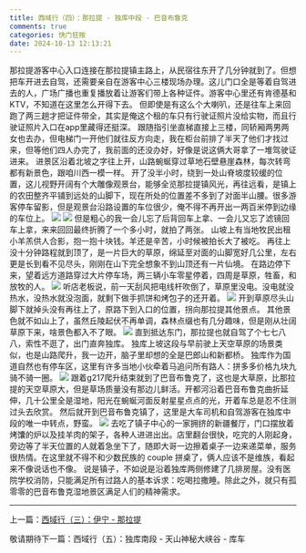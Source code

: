 ```yaml
---
title: 西域行（四）：那拉提 - 独库中段 - 巴音布鲁克
comments: true
categories: 快门狂按
date: 2024-10-13 12:13:21
---
```


那拉提游客中心入口连接在那拉提镇主路上，从民宿往东开了几分钟就到了。但想把车开进去自驾，还需要亲自在游客中心三楼现场办理。这儿门口全是等着自驾进去的人，广场广播也重复播放着让游客们带上各种证件。游客中心里还有肯德基和 KTV，不知道在这里怎么开得下去。
但即使是有这么个大喇叭，还是往车上来回跑了两三趟才把证件带全，其实是俺这个租的车只有行驶证照片没给实物，而且行驶证照片入口在app里藏得还挺深。
跟随指引坐直梯直接上三楼，同轿厢两男两女也去办，但电梯门一开他们就往反方向走，我在柜台前排了半天了他们才找过来，但等他们四人办完了，我前面的还没办好，好像是说这俩大哥拿了一堆驾驶证进来。
进景区沿着北坡之字往上开，山路蜿蜒穿过草地石壁悬崖森林，每次转弯都有新景色，跟咱川西一模一样。
开了没半小时，绕到一处山脊坡度较缓的位置，这儿视野开阔有个大雕像观景台，能够全览那拉提镇风光，再往远看，是镇上的农田整齐平铺到远处的山脚下，现在所处的位置差不多到了对面半山腰。很多游客停车留影，但是观景台沿路设置的车位很少，俺不得不再开出一两百米停到边缘的车位上。
![](https://i04.cc/r/8feb38908rf720927386bb7e37e67b6b.jpeg)
![](https://i04.cc/r/DSC05121.jpeg)
但是粗心的我一会儿忘了后背回车上拿、一会儿又忘了滤镜回车上拿，来来回回最终折腾了一个多小时，就拍了两张。
山坡上有当地牧民出租小羊羔供人合影，抱一抱十块钱。羊还是辛苦，小时候被拍长大了被吃。
再往上没十分钟路程就到顶了，是一片巨大的草原，绵延至对面的山脚宽好几公里，左右更是长到看不见尽头，刚刚在山下完全想象不到山顶还有一片仙境。
在路边停下来，望着远方道路穿过大片停车场，两三辆小车零星停着，四周是草原，牲畜，和放牧的人。
![](https://i04.cc/r/DSC05124.jpg)
听店老板说，前一天刮风把电线杆吹倒了，草原里没电。没电就没热水，没热水就没泡面，就剩下做手抓饼和烤包子的还开着。
![](https://i04.cc/r/DSC05123.jpeg)
开到草原尽头山脚下就掉头没有再往上了，原路下到入口的位置，拐向那拉提其他景点。
其他景色就不如山上了，虽然丘陵起伏不再单调，森林点缀也有几分趣味，但是刚从壮阔草原下来，啥景色都入不了眼。
![](https://i04.cc/r/DSC05116.jpeg)
直到抵达东门，那拉提也就自驾了个七七八八，索性不逛了，出门直奔独库。
独库上坡这段与早前驶上天空草原的场景类似，也是山路爬升，我一边开，脑子里却想的全是巴郎山和新都桥。
独库作为国道自然也有停车区，这里有许多当地小伙牵着马追问所有路人：拼多多价格九块九骑不骑一圈。
![](https://i04.cc/r/de3855ee7vf986e448a1a500913b298c.jpg)
跟着g217爬升结束就到了巴音布鲁克了，这也是大草原，比那拉提的天空草原大，但是草场质量没有那边儿鲜活。开都河沿着巴音布鲁克曲折延伸，几十公里全是湿地，阳光在蜿蜒河面反射星星点点的光，开着车总是忍不住测过头去欣赏。
然后就开到巴音布鲁克镇了，这里是大车司机和自驾游客在独库中段的唯一中转点，野蛮。
![](https://i04.cc/r/DSC05120.jpeg)
去吃了镇子中心的一家拥挤的新疆餐厅，门口摆放着烤馕的炉以及挂羊肉的架子，各种人进进出出。店里翻台很快，吃完的人刚起身，旁边等了半天位置的人就着急坐下了，随即大哥一边擦着桌子一边来递菜单，服务很热情。在这里就不得不和少数民族的 couple 拼桌了，俩人应该不是维族，看起来不像说话也不像。
说是镇子，不如说是沿着独库两侧修建了几排房屋。没有医院学校消防，只能满足所有过路人的基本诉求：吃喝拉撒睡。除此之外，就只有孤零零的巴音布鲁克湿地景区满足人们的精神需求。

---

上一篇：[西域行（三）：伊宁 - 那拉提](https://gaoryrt.com/2024/10-11-journeytothewest2/)

敬请期待下一篇：西域行（五）：独库南段 - 天山神秘大峡谷 - 库车
